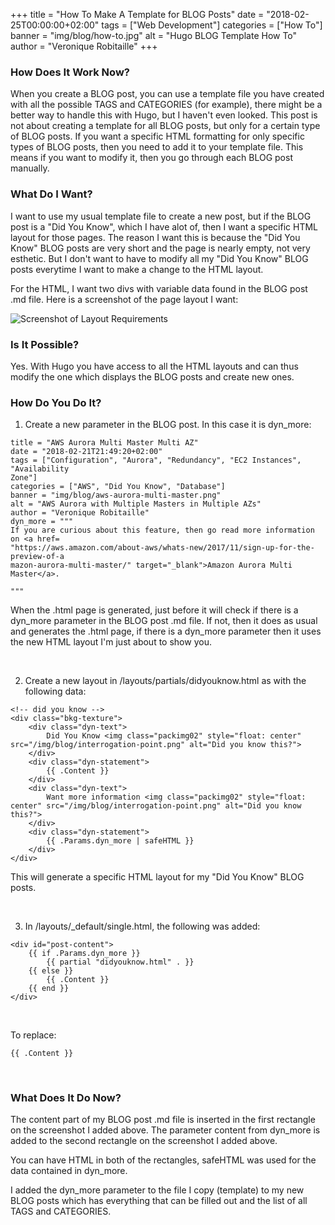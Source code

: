 +++
title = "How To Make A Template for BLOG Posts"
date = "2018-02-25T00:00:00+02:00"
tags = ["Web Development"]
categories = ["How To"]
banner = "img/blog/how-to.jpg"
alt = "Hugo BLOG Template How To"
author = "Veronique Robitaille"
+++

### How Does It Work Now?

When you create a BLOG post, you can use a template file you have created with all the possible TAGS and CATEGORIES (for example), there might be a better way to handle this with Hugo, but I haven't even looked.  This post is not about creating a template for all BLOG posts, but only for a certain type of BLOG posts.  If you want a specific HTML formatting for only specific types of BLOG posts, then you need to add it to your template file.  This means if you want to modify it, then you go through each BLOG post manually.

### What Do I Want?

I want to use my usual template file to create a new post, but if the BLOG post is a "Did You Know", which I have alot of, then I want a specific HTML layout for those pages.  The reason I want this is because the "Did You Know" BLOG posts are very short and the page is nearly empty, not very esthetic.  But I don't want to have to modify all my "Did You Know" BLOG posts everytime I want to make a change to the HTML layout.

For the HTML, I want two divs with variable data found in the BLOG post .md file.  Here is a screenshot of the page layout I want:

![Screenshot of Layout Requirements](/img/blog/how-to-screenshot-layout.png)

### Is It Possible?

Yes.  With Hugo you have access to all the HTML layouts and can thus modify the one which displays the BLOG posts and create new ones.

### How Do You Do It?

1) Create a new parameter in the BLOG post.  In this case it is dyn_more:


```
title = "AWS Aurora Multi Master Multi AZ"
date = "2018-02-21T21:49:20+02:00"
tags = ["Configuration", "Aurora", "Redundancy", "EC2 Instances", "Availability 
Zone"]
categories = ["AWS", "Did You Know", "Database"]
banner = "img/blog/aws-aurora-multi-master.png"
alt = "AWS Aurora with Multiple Masters in Multiple AZs"
author = "Veronique Robitaille"
dyn_more = """
If you are curious about this feature, then go read more information on <a href=
"https://aws.amazon.com/about-aws/whats-new/2017/11/sign-up-for-the-preview-of-a
mazon-aurora-multi-master/" target="_blank">Amazon Aurora Multi Master</a>.     
      
"""
```


When the .html page is generated, just before it will check if there is a dyn_more parameter in the BLOG post .md file.  If not, then it does as usual and generates the .html page, if there is a dyn_more parameter then it uses the new HTML layout I'm just about to show you.

<br />

2) Create a new layout in /layouts/partials/didyouknow.html as with the following data:

```
<!-- did you know -->
<div class="bkg-texture">
    <div class="dyn-text">
        Did You Know <img class="packimg02" style="float: center" src="/img/blog/interrogation-point.png" alt="Did you know this?">
    </div>
    <div class="dyn-statement">
        {{ .Content }}
    </div>
    <div class="dyn-text">
        Want more information <img class="packimg02" style="float: center" src="/img/blog/interrogation-point.png" alt="Did you know this?">
    </div>
    <div class="dyn-statement">
        {{ .Params.dyn_more | safeHTML }}
    </div>
</div>
```

This will generate a specific HTML layout for my "Did You Know" BLOG posts.

<br />

3) In /layouts/_default/single.html, the following was added:

```
<div id="post-content">
	{{ if .Params.dyn_more }}
		{{ partial "didyouknow.html" . }}
	{{ else }}
		{{ .Content }}
	{{ end }}
</div>
```

<br />

To replace:

```
{{ .Content }}
```

<br />

### What Does It Do Now?

The content part of my BLOG post .md file is inserted in the first rectangle on the screenshot I added above.  The parameter content from dyn_more is added to the second rectangle on the screenshot I added above.

You can have HTML in both of the rectangles, safeHTML was used for the data contained in dyn_more.

I added the dyn_more parameter to the file I copy (template) to my new BLOG posts which has everything that can be filled out and the list of all TAGS and CATEGORIES.
